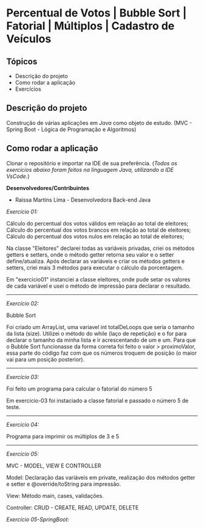 # Percentual de Votos | Bubble Sort | Fatorial | Múltiplos | Cadastro de Veículos

## Tópicos

- Descrição do projeto
- Como rodar a aplicação
- Exercícios

## Descrição do projeto

Construção de várias aplicações em *Java* como objeto de estudo. (MVC - Spring Boot - Lógica de Programação e Algoritmos)

## Como rodar a aplicação

Clonar o repositório e importar na IDE de sua preferência. 
(*Todos os exercícios abaixo foram feitos na linguagem Java, utilizando a IDE VsCode.*)

**Desenvolvedores/Contribuintes**

- Raissa Martins Lima - Desenvolvedora Back-end Java

*Exercício 01:* 

Cálculo do percentual dos votos válidos em relação ao total de eleitores;
Cálculo do percentual dos votos brancos em relação ao total de eleitores;
Cálculo do percentual dos votos nulos em relação ao total de eleitores;

Na classe "Eleitores" declarei todas as variáveis privadas, criei os métodos getters e setters, onde o método getter retorna seu valor e o setter define/atualiza.
Após declarar as variáveis e criar os métodos getters e setters, criei mais 3 métodos para executar o cálculo da porcentagem.

Em "exercicio01" instanciei a classe eleitores, onde pude setar os valores de cada variável e usei o método de impressão para declarar o resultado. 

---------------------------------------------

*Exercício 02:* 

Bubble Sort

Foi criado um ArrayList, uma variavel int totalDeLoops que seria o tamanho da lista (size). Utilizei o método do while (laço de repetição) e o for para declarar o tamanho da minha lista e ir acrescentando de um e um. Para que o Bubble Sort funcionasse da forma correta foi feito o valor > proximoValor, essa parte do código faz com que os números troquem de posição (o maior vai para um posição posterior). 

--------------------------------------------

*Exercício 03:*

Foi feito um programa para calcular o fatorial do número 5

Em exercicio-03 foi instaciado a classe fatorial e passado o número 5 de teste. 

-----------------------------------------

*Exercício 04:*

Programa para imprimir os múltiplos de 3 e 5

----------------------------------------

*Exercício 05:*

MVC - MODEL, VIEW E CONTROLLER

Model: Declaração das variáveis em private, realização dos métodos getter e setter e @override/toString para impressão.

View: Método main, cases, validações. 

Controller: CRUD - CREATE, READ, UPDATE, DELETE

*Exercício 05-SpringBoot:*
